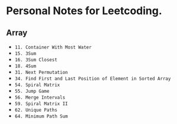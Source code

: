 # Personal Notes for Leetcoding. 

## Array
- `11. Container With Most Water`
- `15. 3Sum`
- `16. 3Sum Closest`
- `18. 4Sum`
- `31. Next Permutation`
- `34. Find First and Last Position of Element in Sorted Array`
- `54. Spiral Matrix`
- `55. Jump Game`
- `56. Merge Intervals`
- `59. Spiral Matrix II`
- `62. Unique Paths`
- `64. Minimum Path Sum`


